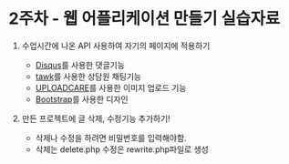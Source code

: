 # 2주차 - 웹 어플리케이션 만들기 실습자료

1. 수업시간에 나온 API 사용하여 자기의 페이지에 적용하기
    - [Disqus](https://disqus.com/)를 사용한 댓글기능
    - [tawk](https://www.tawk.to/)를 사용한 상담원 채팅기능
    - [UPLOADCARE](http://uploadcare.grsm.io/e/1Xl)를 사용한 이미지 업로드 기능
    - [Bootstrap](https://getbootstrap.com/)를 사용한 디자인

2. 만든 프로젝트에 글 삭제, 수정기능 추가하기!
    - 삭제나 수정을 하려면 비밀번호를 입력해야함.
    - 삭제는 delete.php 수정은 rewrite.php파일로 생성
    
